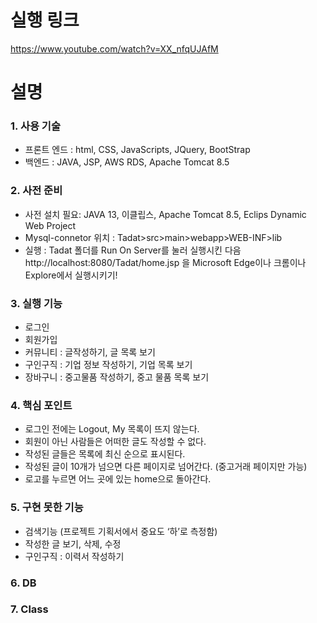 <h1> 실행 링크 </h1>

https://www.youtube.com/watch?v=XX_nfqUJAfM

<h1> 설명 </h1>

<h3> 1.	사용 기술 </h3>

-	프론트 엔드 : html, CSS, JavaScripts, JQuery, BootStrap
-	백엔드 : JAVA, JSP, AWS RDS, Apache Tomcat 8.5 

<h3>2.	사전 준비</h3>

-	사전 설치 필요: JAVA 13, 이클립스, Apache Tomcat 8.5, Eclips Dynamic Web Project 
-	Mysql-connetor 위치 : Tadat>src>main>webapp>WEB-INF>lib
-	실행 : Tadat 폴더를 Run On Server를 눌러 실행시킨 다음 http://localhost:8080/Tadat/home.jsp 을 Microsoft Edge이나 크롬이나 Explore에서 실행시키기! 

<h3>3.	실행 기능</h3>

-	로그인
-	회원가입 
-	커뮤니티 : 글작성하기, 글 목록 보기
-	구인구직 : 기업 정보 작성하기, 기업 목록 보기
-	장바구니 : 중고물품 작성하기, 중고 물품 목록 보기

<h3>4.	핵심 포인트</h3>

-	로그인 전에는 Logout, My 목록이 뜨지 않는다. 
-	회원이 아닌 사람들은 어떠한 글도 작성할 수 없다. 
-	작성된 글들은 목록에 최신 순으로 표시된다.
-	작성된 글이 10개가 넘으면 다른 페이지로 넘어간다. (중고거래 페이지만 가능) 
-	로고를 누르면 어느 곳에 있는 home으로 돌아간다. 

<h3>5.	구현 못한 기능</h3>

-	검색기능 (프로젝트 기획서에서 중요도 ‘하’로 측정함)
-	작성한 글 보기, 삭제, 수정 
-	구인구직 : 이력서 작성하기

<h3>6.	DB </h3>
 
   

<h3>7.	Class</h3>

 
